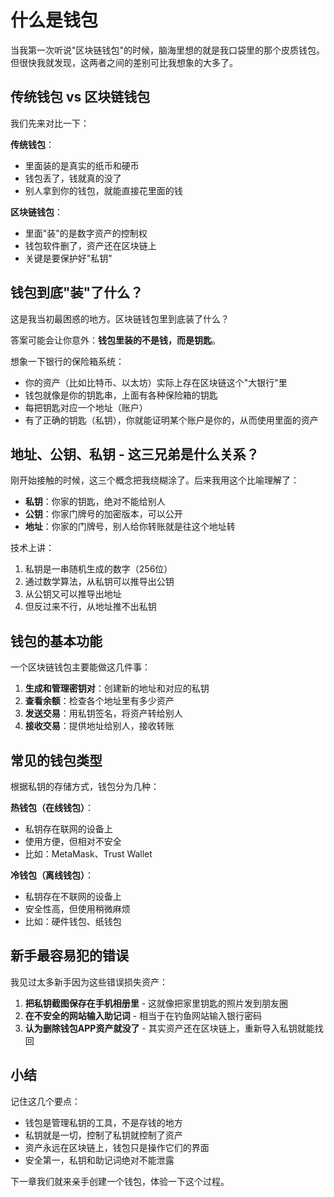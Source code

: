 # 什么是钱包

当我第一次听说"区块链钱包"的时候，脑海里想的就是我口袋里的那个皮质钱包。但很快我就发现，这两者之间的差别可比我想象的大多了。

## 传统钱包 vs 区块链钱包

我们先来对比一下：

**传统钱包**：
- 里面装的是真实的纸币和硬币
- 钱包丢了，钱就真的没了
- 别人拿到你的钱包，就能直接花里面的钱

**区块链钱包**：
- 里面"装"的是数字资产的控制权
- 钱包软件删了，资产还在区块链上
- 关键是要保护好"私钥"

## 钱包到底"装"了什么？

这是我当初最困惑的地方。区块链钱包里到底装了什么？

答案可能会让你意外：**钱包里装的不是钱，而是钥匙**。

想象一下银行的保险箱系统：
- 你的资产（比如比特币、以太坊）实际上存在区块链这个"大银行"里
- 钱包就像是你的钥匙串，上面有各种保险箱的钥匙
- 每把钥匙对应一个地址（账户）
- 有了正确的钥匙（私钥），你就能证明某个账户是你的，从而使用里面的资产

## 地址、公钥、私钥 - 这三兄弟是什么关系？

刚开始接触的时候，这三个概念把我绕糊涂了。后来我用这个比喻理解了：

- **私钥**：你家的钥匙，绝对不能给别人
- **公钥**：你家门牌号的加密版本，可以公开
- **地址**：你家的门牌号，别人给你转账就是往这个地址转

技术上讲：
1. 私钥是一串随机生成的数字（256位）
2. 通过数学算法，从私钥可以推导出公钥
3. 从公钥又可以推导出地址
4. 但反过来不行，从地址推不出私钥

## 钱包的基本功能

一个区块链钱包主要能做这几件事：

1. **生成和管理密钥对**：创建新的地址和对应的私钥
2. **查看余额**：检查各个地址里有多少资产
3. **发送交易**：用私钥签名，将资产转给别人
4. **接收交易**：提供地址给别人，接收转账

## 常见的钱包类型

根据私钥的存储方式，钱包分为几种：

**热钱包（在线钱包）**：
- 私钥存在联网的设备上
- 使用方便，但相对不安全
- 比如：MetaMask、Trust Wallet

**冷钱包（离线钱包）**：
- 私钥存在不联网的设备上
- 安全性高，但使用稍微麻烦
- 比如：硬件钱包、纸钱包

## 新手最容易犯的错误

我见过太多新手因为这些错误损失资产：

1. **把私钥截图保存在手机相册里** - 这就像把家里钥匙的照片发到朋友圈
2. **在不安全的网站输入助记词** - 相当于在钓鱼网站输入银行密码
3. **认为删除钱包APP资产就没了** - 其实资产还在区块链上，重新导入私钥就能找回

## 小结

记住这几个要点：
- 钱包是管理私钥的工具，不是存钱的地方
- 私钥就是一切，控制了私钥就控制了资产
- 资产永远在区块链上，钱包只是操作它们的界面
- 安全第一，私钥和助记词绝对不能泄露

下一章我们就来亲手创建一个钱包，体验一下这个过程。
